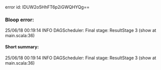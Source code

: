 error id: IDUW2o5HhFT6p2iGWQHYQg==
### Bloop error:

25/06/18 00:19:14 INFO DAGScheduler: Final stage: ResultStage 3 (show at main.scala:36)
#### Short summary: 

25/06/18 00:19:14 INFO DAGScheduler: Final stage: ResultStage 3 (show at main.scala:36)
